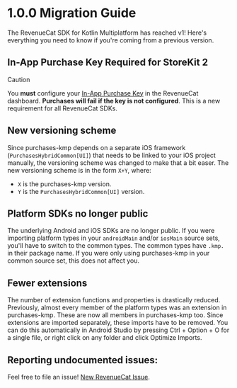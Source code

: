 # 1.0.0 Migration Guide

The RevenueCat SDK for Kotlin Multiplatform has reached v1! Here's everything you need to know if you're coming from a previous version.

## In-App Purchase Key Required for StoreKit 2
> [!CAUTION]
> You **must** configure your [In-App Purchase Key](/service-credentials/itunesconnect-app-specific-shared-secret/in-app-purchase-key-configuration) in the RevenueCat dashboard. **Purchases will fail if the key is not configured**. This is a new requirement for all RevenueCat SDKs.

## New versioning scheme
Since purchases-kmp depends on a separate iOS framework (`PurchasesHybridCommon[UI]`) that needs to
be linked to your iOS project manually, the versioning scheme was changed to make that a bit easer.
The new versioning scheme is in the form `X+Y`, where:
* `X` is the purchases-kmp version.
* `Y` is the `PurchasesHybridCommon[UI]` version.

## Platform SDKs no longer public
The underlying Android and iOS SDKs are no longer public. If you were importing platform types in your `androidMain` and/or `iosMain` source sets, you'll have to switch to the common types. The common types have `.kmp.` in their package name. If you were only using purchases-kmp in your common source set, this does not affect you.

## Fewer extensions
The number of extension functions and properties is drastically reduced. Previously, almost every member of the platform types was an extension in purchases-kmp. These are now all members in purchases-kmp too. Since extensions are imported separately, these imports have to be removed. You can do this automatically in Android Studio by pressing Ctrl + Option + O for a single file, or right click on any folder and click Optimize Imports.  

## Reporting undocumented issues:
Feel free to file an
issue! [New RevenueCat Issue](https://github.com/RevenueCat/purchases-kmp/issues/new/).
